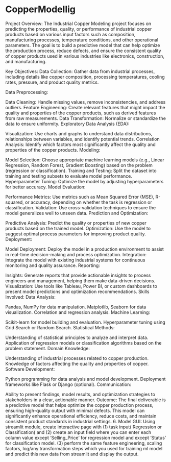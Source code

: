 # CopperModellig
Project Overview: The Industrial Copper Modeling project focuses on predicting the properties, quality, or performance of industrial copper products based on various input factors such as composition, manufacturing processes, temperature conditions, and other operational parameters. The goal is to build a predictive model that can help optimize the production process, reduce defects, and ensure the consistent quality of copper products used in various industries like electronics, construction, and manufacturing.

Key Objectives:
Data Collection: Gather data from industrial processes, including details like copper composition, processing temperatures, cooling rates, pressure, and product quality metrics.

Data Preprocessing:

Data Cleaning: Handle missing values, remove inconsistencies, and address outliers.
Feature Engineering: Create relevant features that might impact the quality and properties of the copper products, such as derived features from raw measurements.
Data Transformation: Normalize or standardize the data to ensure uniformity.
Exploratory Data Analysis (EDA):

Visualization: Use charts and graphs to understand data distributions, relationships between variables, and identify potential trends.
Correlation Analysis: Identify which factors most significantly affect the quality and properties of the copper products.
Modeling:

Model Selection: Choose appropriate machine learning models (e.g., Linear Regression, Random Forest, Gradient Boosting) based on the problem (regression or classification).
Training and Testing: Split the dataset into training and testing subsets to evaluate model performance.
Hyperparameter Tuning: Optimize the model by adjusting hyperparameters for better accuracy.
Model Evaluation:

Performance Metrics: Use metrics such as Mean Squared Error (MSE), R-squared, or accuracy, depending on whether the task is regression or classification.
Validation: Use cross-validation techniques to ensure the model generalizes well to unseen data.
Prediction and Optimization:

Predictive Analysis: Predict the quality or properties of new copper products based on the trained model.
Optimization: Use the model to suggest optimal process parameters for improving product quality.
Deployment:

Model Deployment: Deploy the model in a production environment to assist in real-time decision-making and process optimization.
Integration: Integrate the model with existing industrial systems for continuous monitoring and quality assurance.
Reporting:

Insights: Generate reports that provide actionable insights to process engineers and management, helping them make data-driven decisions.
Visualization: Use tools like Tableau, Power BI, or custom dashboards to present model predictions and optimization recommendations.
Skills Involved:
Data Analysis:

Pandas, NumPy for data manipulation.
Matplotlib, Seaborn for data visualization.
Correlation and regression analysis.
Machine Learning:

Scikit-learn for model building and evaluation.
Hyperparameter tuning using Grid Search or Random Search.
Statistical Methods:

Understanding of statistical principles to analyze and interpret data.
Application of regression models or classification algorithms based on the problem statement.
Domain Knowledge:

Understanding of industrial processes related to copper production.
Knowledge of factors affecting the quality and properties of copper.
Software Development:

Python programming for data analysis and model development.
Deployment frameworks like Flask or Django (optional).
Communication:

Ability to present findings, model results, and optimization strategies to stakeholders in a clear, actionable manner.
Outcome:
The final deliverable is a predictive model that helps optimize the copper production process, ensuring high-quality output with minimal defects. This model can significantly enhance operational efficiency, reduce costs, and maintain consistent product standards in industrial settings.
6. Model GUI: Using streamlit module, create interactive page with
   (1) task input( Regression or Classification) and 
   (2) create an input field where you can enter each column value except ‘Selling_Price’ for regression model and  except ‘Status’ for classification model. 
   (3) perform the same feature engineering, scaling factors, log/any transformation steps which you used for training ml model and predict this new data from streamlit and display the output.


